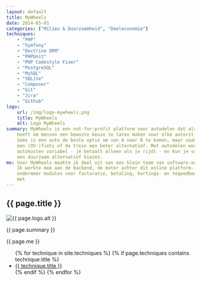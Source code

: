 ```yaml
---
layout: default
title: MyWheels
date: 2014-05-01
categories: ["Milieu & Duurzaamheid", "Deeleconomie"]
techniques:
    - "PHP"
    - "Symfony"
    - "Doctrine ORM"
    - "PHPUnit"
    - "PHP Codestyle Fixer"
    - "PostgreSQL"
    - "MySQL"
    - "SQLite"
    - "Composer"
    - "Git"
    - "Jira"
    - "Github"
logo:
    url: /img/logo-mywheels.png
    title: MyWheels
    alt: Logo MyWheels
summary: MyWheels is een not-for-profit platform voor autodelen dat als ideaal
    heeft om mensen een bewuste keuze te laten maken voor elke autorit.
    Soms is een auto de beste optie om van A naar B te komen, maar vaak is
    een (OV-)fiets of de trein een beter alternatief. Met autodelen worden
    autokosten variabel - je betaalt alleen als je rijdt - en kun je vaker voor
    een duurzaam alternatief kiezen.
me: Voor MyWheels maakte ik deel uit van een klein team van software-ontwikkelaars.
    Ik werkte mee aan de backend, de motor achter dit online platform. Ik bouwde
    ondermeer modules voor facturatie, betaling, kortings- en tegoedbonnen, koppelingen
    met
---
```

<div class="row">
    <div class="col-xs-12">
        <h2>{{ page.title }}</h2>
        <img src="{{ page.logo.url }}" title="{{ page.logo.title }}" alt="{{ page.logo.alt }}" class="img-responsive pull-right">
        <p>{{ page.summary }}</p>
        <p>{{ page.me }}</p>
        <ul class="list-inline">
        {% for technique in site.techniques %}
            {% if page.techniques contains technique.title %}
                <li>
                    <a href="{{ technique.url }}">
                        <span class="label label-default">{{ technique.title }}</span>
                    </a>
                </li>
            {% endif %}
        {% endfor %}
        </ul>
    </div>
</div>
